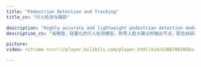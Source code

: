 ```yaml
---
title: "Pedestrian Detection and Tracking"
title_cn: "行人检测与跟踪"

description: "Highly accurate and lightweight pedestrian detection model with attached output nodes for key points of faces, together with self-developed tracking algorithms, makes it possible to efficiently detect faces while pedestrian tracking for tasks such as face localization and facial recognition."
description_cn: "高精度、轻量化的行人检测模型，附带人脸关键点的输出节点，配合自研跟踪算法，使得在进行行人跟踪的同时，也能高效的检测到人脸，进行人脸定位、人脸识别等任务。"

picture: 
video: <iframe src="//player.bilibili.com/player.html?aid=530870810&bvid=BV14u41157d8&cid=1191691343&page=1" scrolling="no" border="0" frameborder="no" framespacing="0" allowfullscreen="true" align="center" height="350" width="100%"> </iframe>

---
```

